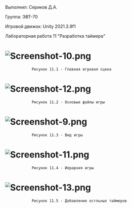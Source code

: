 Выполнил: Сериков Д.А.

Группа: ЭВТ-70

Игровой движок: Unity 2021.3.9f1

Лабораторная работа 11 "Разработка таймера"

# ![Screenshot-10.png](https://i.postimg.cc/P5PNQGk8/Screenshot-10.png)
                Рисунок 11.1 - Главная игровая сцена
                
# ![Screenshot-12.png](https://i.postimg.cc/xCFL1j0t/Screenshot-12.png)
                Рисунок 11.2 - Основые файлы игры
                
# ![Screenshot-9.png](https://i.postimg.cc/59C3pGbT/Screenshot-9.png)
                Рисунок 11.3 - Вид игры
                
# ![Screenshot-11.png](https://i.postimg.cc/X71t69SC/Screenshot-11.png)
                Рисунок 11.4 - Иерархия игры
                
# ![Screenshot-13.png](https://i.postimg.cc/T1XnB7Qc/Screenshot-13.png)
                Рисунок 11.5 - Добавление остльных таймеров 
